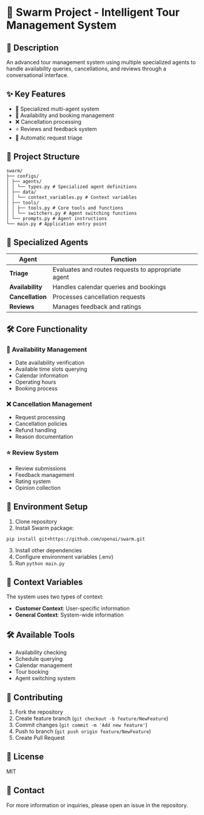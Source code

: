 # 🌟 Swarm Project - Intelligent Tour Management System

## 📝 Description
An advanced tour management system using multiple specialized agents to handle availability queries, cancellations, and reviews through a conversational interface.

## ✨ Key Features
- 🤖 Specialized multi-agent system
- 📅 Availability and booking management
- ❌ Cancellation processing
- ⭐ Reviews and feedback system
- 🔄 Automatic request triage

## 📁 Project Structure
```
swarm/
├── configs/
│ ├── agents/
│ │ └── types.py # Specialized agent definitions
│ ├── data/
│ │ └── context_variables.py # Context variables
│ ├── tools/
│ │ ├── tools.py # Core tools and functions
│ │ └── switchers.py # Agent switching functions
│ └── prompts.py # Agent instructions
└── main.py # Application entry point
```

## 🤖 Specialized Agents
| Agent | Function |
|--------|---------|
| **Triage** | Evaluates and routes requests to appropriate agent |
| **Availability** | Handles calendar queries and bookings |
| **Cancellation** | Processes cancellation requests |
| **Reviews** | Manages feedback and ratings |

## 🛠️ Core Functionality
### 📅 Availability Management
- Date availability verification
- Available time slots querying
- Calendar information
- Operating hours
- Booking process

### ❌ Cancellation Management
- Request processing
- Cancellation policies
- Refund handling
- Reason documentation

### ⭐ Review System
- Review submissions
- Feedback management
- Rating system
- Opinion collection

## 🚀 Environment Setup
1. Clone repository
2. Install Swarm package:

```
pip install git+https://github.com/openai/swarm.git
```

3. Install other dependencies
4. Configure environment variables (.env)
5. Run `python main.py`

## 🔄 Context Variables
The system uses two types of context:
- **Customer Context**: User-specific information
- **General Context**: System-wide information

## 🛠️ Available Tools
- Availability checking
- Schedule querying
- Calendar management
- Tour booking
- Agent switching system

## 👥 Contributing
1. Fork the repository
2. Create feature branch (`git checkout -b feature/NewFeature`)
3. Commit changes (`git commit -m 'Add new feature'`)
4. Push to branch (`git push origin feature/NewFeature`)
5. Create Pull Request

## 📄 License
MIT

## 📧 Contact
For more information or inquiries, please open an issue in the repository.